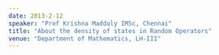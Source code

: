 ```yaml
---
date: 2013-2-12
speaker: "Prof Krishna Maddaly IMSc, Chennai"
title: "About the density of states in Random Operators"
venue: "Department of Mathematics, LH-III"
---
```


